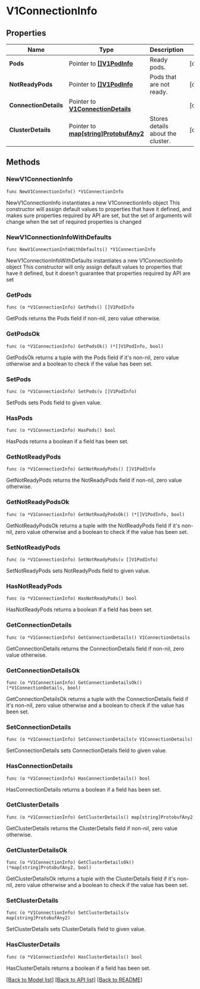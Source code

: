 # V1ConnectionInfo

## Properties

Name | Type | Description | Notes
------------ | ------------- | ------------- | -------------
**Pods** | Pointer to [**[]V1PodInfo**](V1PodInfo.md) | Ready pods. | [optional] 
**NotReadyPods** | Pointer to [**[]V1PodInfo**](V1PodInfo.md) | Pods that are not ready. | [optional] 
**ConnectionDetails** | Pointer to [**V1ConnectionDetails**](V1ConnectionDetails.md) |  | [optional] 
**ClusterDetails** | Pointer to [**map[string]ProtobufAny2**](ProtobufAny2.md) | Stores details about the cluster. | [optional] 

## Methods

### NewV1ConnectionInfo

`func NewV1ConnectionInfo() *V1ConnectionInfo`

NewV1ConnectionInfo instantiates a new V1ConnectionInfo object
This constructor will assign default values to properties that have it defined,
and makes sure properties required by API are set, but the set of arguments
will change when the set of required properties is changed

### NewV1ConnectionInfoWithDefaults

`func NewV1ConnectionInfoWithDefaults() *V1ConnectionInfo`

NewV1ConnectionInfoWithDefaults instantiates a new V1ConnectionInfo object
This constructor will only assign default values to properties that have it defined,
but it doesn't guarantee that properties required by API are set

### GetPods

`func (o *V1ConnectionInfo) GetPods() []V1PodInfo`

GetPods returns the Pods field if non-nil, zero value otherwise.

### GetPodsOk

`func (o *V1ConnectionInfo) GetPodsOk() (*[]V1PodInfo, bool)`

GetPodsOk returns a tuple with the Pods field if it's non-nil, zero value otherwise
and a boolean to check if the value has been set.

### SetPods

`func (o *V1ConnectionInfo) SetPods(v []V1PodInfo)`

SetPods sets Pods field to given value.

### HasPods

`func (o *V1ConnectionInfo) HasPods() bool`

HasPods returns a boolean if a field has been set.

### GetNotReadyPods

`func (o *V1ConnectionInfo) GetNotReadyPods() []V1PodInfo`

GetNotReadyPods returns the NotReadyPods field if non-nil, zero value otherwise.

### GetNotReadyPodsOk

`func (o *V1ConnectionInfo) GetNotReadyPodsOk() (*[]V1PodInfo, bool)`

GetNotReadyPodsOk returns a tuple with the NotReadyPods field if it's non-nil, zero value otherwise
and a boolean to check if the value has been set.

### SetNotReadyPods

`func (o *V1ConnectionInfo) SetNotReadyPods(v []V1PodInfo)`

SetNotReadyPods sets NotReadyPods field to given value.

### HasNotReadyPods

`func (o *V1ConnectionInfo) HasNotReadyPods() bool`

HasNotReadyPods returns a boolean if a field has been set.

### GetConnectionDetails

`func (o *V1ConnectionInfo) GetConnectionDetails() V1ConnectionDetails`

GetConnectionDetails returns the ConnectionDetails field if non-nil, zero value otherwise.

### GetConnectionDetailsOk

`func (o *V1ConnectionInfo) GetConnectionDetailsOk() (*V1ConnectionDetails, bool)`

GetConnectionDetailsOk returns a tuple with the ConnectionDetails field if it's non-nil, zero value otherwise
and a boolean to check if the value has been set.

### SetConnectionDetails

`func (o *V1ConnectionInfo) SetConnectionDetails(v V1ConnectionDetails)`

SetConnectionDetails sets ConnectionDetails field to given value.

### HasConnectionDetails

`func (o *V1ConnectionInfo) HasConnectionDetails() bool`

HasConnectionDetails returns a boolean if a field has been set.

### GetClusterDetails

`func (o *V1ConnectionInfo) GetClusterDetails() map[string]ProtobufAny2`

GetClusterDetails returns the ClusterDetails field if non-nil, zero value otherwise.

### GetClusterDetailsOk

`func (o *V1ConnectionInfo) GetClusterDetailsOk() (*map[string]ProtobufAny2, bool)`

GetClusterDetailsOk returns a tuple with the ClusterDetails field if it's non-nil, zero value otherwise
and a boolean to check if the value has been set.

### SetClusterDetails

`func (o *V1ConnectionInfo) SetClusterDetails(v map[string]ProtobufAny2)`

SetClusterDetails sets ClusterDetails field to given value.

### HasClusterDetails

`func (o *V1ConnectionInfo) HasClusterDetails() bool`

HasClusterDetails returns a boolean if a field has been set.


[[Back to Model list]](../README.md#documentation-for-models) [[Back to API list]](../README.md#documentation-for-api-endpoints) [[Back to README]](../README.md)


